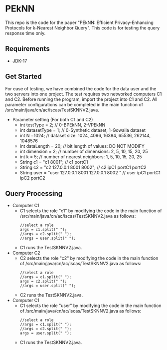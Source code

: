 # PEkNN
This repo is the code for the paper "PEkNN: Efficient Privacy-Enhancing Protocols for k-Nearest Neighbor Query". This code is for testing the query response time only.  

## Requirements
* JDK-17

## Get Started
For ease of testing, we have combined the code for the data user and the two servers into one project. The test requires two networked computers C1 and C2.
Before running the program, import the project into C1 and C2. All parameter configurations can be completed in the main function of /src/main/java/cn/ac/iscas/TestSKNNV2.java.
* Parameter setting (For both C1 and C2)
    * int testType = 2;               // 0-BPEkNN, 2-VPEkNN
    * int datasetType = 1;            // 0-Synthetic dataset, 1-Gowalla dataset
    * int N =1024;                    // dataset size: 1024, 4096, 16384, 65536, 262144, 1048576
    * int dataLength = 20;            // bit length of values: DO NOT MODIFY 
    * int dimension = 2;              // number of dimensions: 2, 5, 10, 15, 20, 25
    * int k = 5;                      // number of nearest neighbors: 1, 5, 10, 15, 20, 25
    * String c1 = "c1 8001";                                // c1 portC1
    * String c2 = "c2 127.0.0.1 8001 8002";                 // c2 ipC1 portC1 portC2
    * String user = "user 127.0.0.1 8001 127.0.0.1 8002 "   // user ipC1 portC1 ipC2 portC2

## Query Processing
* Computer C1
    * C1 selects the role "c1" by modifying the code in the main function of /src/main/java/cn/ac/iscas/TestSKNNV2.java as follows:  
        ```
        //select a role  
        args = c1.split(" ");  
        //args = c2.split(" ");  
        //args = user.split(" ");
        ```  
    * C1 runs the TestSKNNV2.java.
* Computer C2
    * C2 selects the role "c2" by modifying the code in the main function of /src/main/java/cn/ac/iscas/TestSKNNV2.java as follows:  
        ```
        //select a role  
        //args = c1.split(" ");  
        args = c2.split(" ");  
        //args = user.split(" ");  
        ```
    * C2 runs the TestSKNNV2.java.
* Computer C1
    * C1 selects the role "user" by modifying the code in the main function of /src/main/java/cn/ac/iscas/TestSKNNV2.java as follows: 
        ``` 
        //select a role  
        //args = c1.split(" ");  
        //args = c2.split(" ");  
        args = user.split(" ");  
        ```
    * C1 runs the TestSKNNV2.java.

